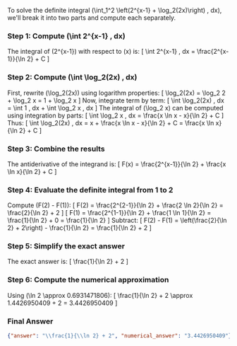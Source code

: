 To solve the definite integral \(\int_1^2 \left(2^{x-1} + \log_2(2x)\right) \, dx\), we'll break it into two parts and compute each separately.

### Step 1: Compute \(\int 2^{x-1} \, dx\)
The integral of \(2^{x-1}\) with respect to \(x\) is:
\[
\int 2^{x-1} \, dx = \frac{2^{x-1}}{\ln 2} + C
\]

### Step 2: Compute \(\int \log_2(2x) \, dx\)
First, rewrite \(\log_2(2x)\) using logarithm properties:
\[
\log_2(2x) = \log_2 2 + \log_2 x = 1 + \log_2 x
\]
Now, integrate term by term:
\[
\int \log_2(2x) \, dx = \int 1 \, dx + \int \log_2 x \, dx
\]
The integral of \(\log_2 x\) can be computed using integration by parts:
\[
\int \log_2 x \, dx = \frac{x \ln x - x}{\ln 2} + C
\]
Thus:
\[
\int \log_2(2x) \, dx = x + \frac{x \ln x - x}{\ln 2} + C = \frac{x \ln x}{\ln 2} + C
\]

### Step 3: Combine the results
The antiderivative of the integrand is:
\[
F(x) = \frac{2^{x-1}}{\ln 2} + \frac{x \ln x}{\ln 2} + C
\]

### Step 4: Evaluate the definite integral from 1 to 2
Compute \(F(2) - F(1)\):
\[
F(2) = \frac{2^{2-1}}{\ln 2} + \frac{2 \ln 2}{\ln 2} = \frac{2}{\ln 2} + 2
\]
\[
F(1) = \frac{2^{1-1}}{\ln 2} + \frac{1 \ln 1}{\ln 2} = \frac{1}{\ln 2} + 0 = \frac{1}{\ln 2}
\]
Subtract:
\[
F(2) - F(1) = \left(\frac{2}{\ln 2} + 2\right) - \frac{1}{\ln 2} = \frac{1}{\ln 2} + 2
\]

### Step 5: Simplify the exact answer
The exact answer is:
\[
\frac{1}{\ln 2} + 2
\]

### Step 6: Compute the numerical approximation
Using \(\ln 2 \approx 0.6931471806\):
\[
\frac{1}{\ln 2} + 2 \approx 1.4426950409 + 2 = 3.4426950409
\]

### Final Answer
```json
{"answer": "\\frac{1}{\\ln 2} + 2", "numerical_answer": "3.4426950409"}
```